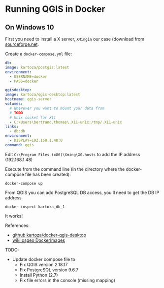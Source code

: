 # Running QGIS in Docker

## On Windows 10

First you need to install a X server, `XMingin` our case (download from [sourceforge.net](https://sourceforge.net/projects/xming/).

Create a `docker-compose.yml` file:

```yaml
db:
image: kartoza/postgis:latest
environment:
  - USERNAME=docker
  - PASS=docker

qgisdesktop:
image: kartoza/qgis-desktop:latest
hostname: qgis-server
volumes:
  # Wherever you want to mount your data from
  # TODO
  # Unix socket for X11
  - C:\Users\bertrand.thomas\.X11-unix:/tmp/.X11-unix
links:
  - db:db
environment:
  - DISPLAY=192.168.1.48:0
command: qgis
```

Edit `C:\Program Files (x86)\Xming\X0.hosts` to add the IP address (192.168.1.48)

Execute from the command line (in the directory where the docker-compose file has been created):

```batch
docker-compose up
```

From QGIS you can add PostgreSQL DB access, you'll need to get the DB IP address

```batch
docker inspect kartoza_db_1
```

It works!

References:

- [github kartoza/docker-qgis-desktop](https://github.com/kartoza/docker-qgis-desktop)
- [wiki osgeo DockerImages](https://wiki.osgeo.org/wiki/DockerImages)

TODO:

- Update docker compose file to
  - Fix QGIS version 2.18.17
  - Fix PostgreSQL version 9.6.7
  - Install Python (2.7)
  - Fix file errors in the console (missing mapping)

